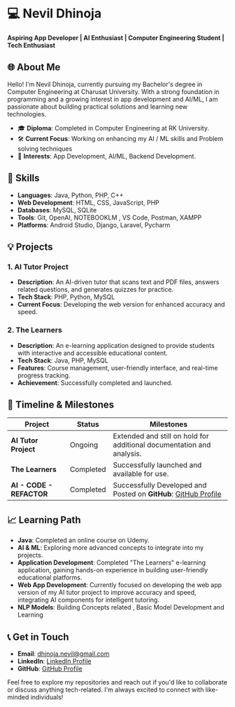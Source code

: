 # 💻 Nevil Dhinoja  
**Aspiring App Developer | AI Enthusiast | Computer Engineering Student | Tech Enthusiast**

## 🌐 About Me  
Hello! I'm Nevil Dhinoja, currently pursuing my Bachelor's degree in Computer Engineering at Charusat University. With a strong foundation in programming and a growing interest in app development and AI/ML, I am passionate about building practical solutions and learning new technologies.

* 🎓 **Diploma**: Completed in Computer Engineering at RK University.  
* 🛠 **Current Focus**: Working on enhancing my AI / ML skills and Problem solving techniques  
* 🎯 **Interests**: App Development, AI/ML, Backend Development.

## 🚀 Skills  
* **Languages**: Java, Python, PHP, C++  
* **Web Development**: HTML, CSS, JavaScript, PHP  
* **Databases**: MySQL, SQLite  
* **Tools**: Git, OpenAI, NOTEBOOKLM , VS Code, Postman, XAMPP 
* **Platforms**: Android Studio, Django, Laravel, Pycharm

## 💡 Projects  

### 1. AI Tutor Project  
* **Description**: An AI-driven tutor that scans text and PDF files, answers related questions, and generates quizzes for practice.  
* **Tech Stack**: PHP, Python, MySQL  
* **Current Focus**: Developing the web version for enhanced accuracy and speed.

### 2. The Learners  
* **Description**: An e-learning application designed to provide students with interactive and accessible educational content.  
* **Tech Stack**: Java, PHP, MySQL  
* **Features**: Course management, user-friendly interface, and real-time progress tracking.  
* **Achievement**: Successfully completed and launched.

## 📅 Timeline & Milestones  

| **Project**          | **Status**   | **Milestones**                                                                 |
|----------------------|--------------|--------------------------------------------------------------------------------|
| **AI Tutor Project** | Ongoing      | Extended and still on hold for additional documentation and analysis.      |
| **The Learners**     | Completed    | Successfully launched and available for use.      
| **AI - CODE - REFACTOR** | Completed |  Successfully Developed and Posted on **GitHub**: [GitHub Profile](https://github.com/Nevil-Dhinoja) |

## 📈 Learning Path  
* **Java**: Completed an online course on Udemy.  
* **AI & ML**: Exploring more advanced concepts to integrate into my projects.
* **Application Development**: Completed "The Learners" e-learning application, gaining hands-on experience in building user-friendly educational platforms.
* **Web App Development**: Currently focused on developing the web app version of my AI tutor project to improve accuracy and speed, integrating AI components for intelligent tutoring.  
* **NLP Models**: Building Concepts related , Basic Model Development and Learning

## 📞 Get in Touch  
* **Email**: [dhinoja.nevil@gmail.com](mailto:dhinoja.nevil@gmail.com)  
* **LinkedIn**: [LinkedIn Profile](https://www.linkedin.com/in/nevil-dhinoja/)  
* **GitHub**: [GitHub Profile](https://github.com/Nevil-Dhinoja)  

Feel free to explore my repositories and reach out if you'd like to collaborate or discuss anything tech-related. I'm always excited to connect with like-minded individuals!
